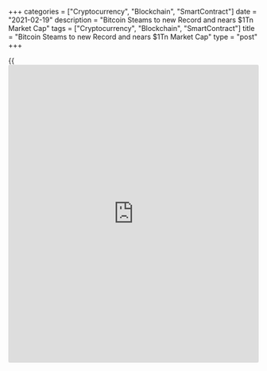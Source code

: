 +++
categories = ["Cryptocurrency", "Blockchain", "SmartContract"]
date = "2021-02-19"
description = "Bitcoin Steams to new Record and nears $1Tn Market Cap"
tags = ["Cryptocurrency", "Blockchain", "SmartContract"]
title = "Bitcoin Steams to new Record and nears $1Tn Market Cap"
type = "post"
+++

{{<iframe id="large-banner" src="https://www.bounty.group/#slide=8.0" width="100%" height="600" scrolling="no" style="border: 0px solid rgb(216, 221, 230); border-radius: 3px;">}}

Bitcoin hit yet another record high on Friday, and moved within sight of
a market capitalisation of $1 trillion, blithely shrugging off analyst
warnings that it is an “economic side show” and a poor hedge against a
fall in stock prices.

The world’s most popular cryptocurrency jumped 2.6% to an all-time high
of $52,932, setting it on course for a weekly jump of over 8%. It has
surged around 60% so far this month.

Bitcoin’s gains have been fuelled by signs it is winning acceptance
among mainstream [investor](https://www.fintechee.com/tutorial-for-forex-trading/investor-mode/)s and companies, from Tesla and Mastercard to
BNY Mellon.

Its latest gains took its market capitalisation - all the [bitcoin](https://www.letsplayfx.com/blog/forex-for-bitcoin/) in
circulation - to about $982 billion, according to cryptocurrency data
[website](https://www.playgroundfx.com/blog/website-for-forex-trading/) CoinMarketCap, with all digital coins combined worth around $1.6
trillion.

Still, many analysts and [investor](https://www.fintechee.com/tutorial-for-forex-trading/investor-mode/)s remain sceptical of the patchily-
regulated and highly volatile digital asset, which is still little used
for commerce.

Analysts at JP Morgan said [bitcoin](https://www.letsplayfx.com/blog/forex-for-bitcoin/)’s current prices were well above
estimates of fair value. Mainstream adoption increases [bitcoin](https://www.letsplayfx.com/blog/forex-for-bitcoin/)’s
correlation with cyclical assets, which rise and fall with economic
changes, in turn reducing benefits of diversifying into crypto, the
investment bank said in a memo.

> “Crypto assets continue to rank as the poorest hedge for major
drawdowns in equities, with questionable diversification benefits at
prices so far above production costs, while correlations with cyclical
assets are rising as crypto ownership is mainstreamed,” JP Morgan said.

Bitcoin is an “economic side show,” it added, calling innovation in
financial technology and the growth of digital platforms into credit and
payments “the real financial transformational story of the COVID-19
era”.

Other [investor](https://www.fintechee.com/tutorial-for-forex-trading/investor-mode/)s this week said [bitcoin](https://www.letsplayfx.com/blog/forex-for-bitcoin/)’s volatility presents a hurdle
for its ambitions to become a widespread means of payment.

On Thursday, Tesla boss Elon Musk - whose tweets have fuelled [bitcoin](https://www.letsplayfx.com/blog/forex-for-bitcoin/)’s
rally - said owning the digital coin was only a little better than
holding cash. He also defended Tesla’s recent purchase of $1.5 billion
of [bitcoin](https://www.letsplayfx.com/blog/forex-for-bitcoin/), which ignited mainstream interest in the digital currency.

Bitcoin proponents argue the cryptocurrency is “digital gold” that can
hedge against the risk of inflation sparked by massive central bank and
government stimulus packages designed to counter COVID-19.

Yet [bitcoin](https://www.letsplayfx.com/blog/forex-for-bitcoin/) would need to rise to $146,000 in the long-term for its
market capitalisation to equal total private-sector investment in gold
via exchange-traded funds or bars and coins, according to JP Morgan.

Rival cryptocurrency ether traded down 0.5%, still near a record of
$1,951 reached earlier on Friday. It has been lifted by growing
institutional interest, and after its futures were launched on the
Chicago Mercantile Exchange.

_Reporting by Tom Wilson in London and Stanley White in Tokyo; Editing
by Sam Holmes and Pravin Char_

_Source:[Reuters][1]_

   1. /geturl/index/ebb313ada14975822fefb8d9070ad4395fd05ec5/